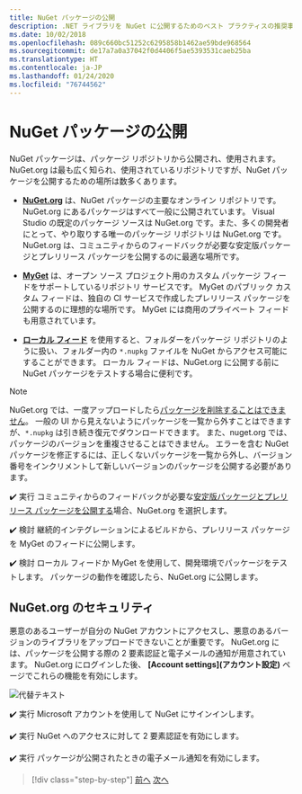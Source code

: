 ```yaml
---
title: NuGet パッケージの公開
description: .NET ライブラリを NuGet に公開するためのベスト プラクティスの推奨事項。
ms.date: 10/02/2018
ms.openlocfilehash: 089c660bc51252c6295858b1462ae59bde968564
ms.sourcegitcommit: de17a7a0a37042f0d4406f5ae5393531caeb25ba
ms.translationtype: HT
ms.contentlocale: ja-JP
ms.lasthandoff: 01/24/2020
ms.locfileid: "76744562"
---
```

# <a name="publishing-a-nuget-package"></a>NuGet パッケージの公開

NuGet パッケージは、パッケージ リポジトリから公開され、使用されます。 NuGet.org は最も広く知られ、使用されているリポジトリですが、NuGet パッケージを公開するための場所は数多くあります。

* **[NuGet.org](https://www.nuget.org/)** は、NuGet パッケージの主要なオンライン リポジトリです。 NuGet.org にあるパッケージはすべて一般に公開されています。 Visual Studio の既定のパッケージ ソースは NuGet.org です。また、多くの開発者にとって、やり取りする唯一のパッケージ リポジトリは NuGet.org です。 NuGet.org は、コミュニティからのフィードバックが必要な安定版パッケージとプレリリース パッケージを公開するのに最適な場所です。

* **[MyGet](https://myget.org/)** は、オープン ソース プロジェクト用のカスタム パッケージ フィードをサポートしているリポジトリ サービスです。 MyGet のパブリック カスタム フィードは、独自の CI サービスで作成したプレリリース パッケージを公開するのに理想的な場所です。 MyGet には商用のプライベート フィードも用意されています。

* **[ローカル フィード](/nuget/hosting-packages/local-feeds)** を使用すると、フォルダーをパッケージ リポジトリのように扱い、フォルダー内の `*.nupkg` ファイルを NuGet からアクセス可能にすることができます。 ローカル フィードは、NuGet.org に公開する前に NuGet パッケージをテストする場合に便利です。

> [!NOTE]
> NuGet.org では、一度アップロードしたら[パッケージを削除することはできません](/nuget/policies/deleting-packages)。 一般の UI から見えないようにパッケージを一覧から外すことはできますが、`*.nupkg` は引き続き復元でダウンロードできます。 また、nuget.org では、パッケージのバージョンを重複させることはできません。 エラーを含む NuGet パッケージを修正するには、正しくないパッケージを一覧から外し、バージョン番号をインクリメントして新しいバージョンのパッケージを公開する必要があります。

✔️ 実行 コミュニティからのフィードバックが必要な[安定版パッケージとプレリリース パッケージを公開する](/nuget/create-packages/publish-a-package)場合、NuGet.org を選択します。

✔️ 検討 継続的インテグレーションによるビルドから、プレリリース パッケージを MyGet のフィードに公開します。

✔️ 検討 ローカル フィードか MyGet を使用して、開発環境でパッケージをテストします。 パッケージの動作を確認したら、NuGet.org に公開します。

## <a name="nugetorg-security"></a>NuGet.org のセキュリティ

悪意のあるユーザーが自分の NuGet アカウントにアクセスし、悪意のあるバージョンのライブラリをアップロードできないことが重要です。 NuGet.org には、パッケージを公開する際の 2 要素認証と電子メールの通知が用意されています。 NuGet.org にログインした後、 **[Account settings]\(アカウント設定\)** ページでこれらの機能を有効にします。

![代替テキスト](./media/publish-nuget-package/nuget-2fa.png "NuGet アカウントのセキュリティ")

✔️ 実行 Microsoft アカウントを使用して NuGet にサインインします。

✔️ 実行 NuGet へのアクセスに対して 2 要素認証を有効にします。

✔️ 実行 パッケージが公開されたときの電子メール通知を有効にします。

>[!div class="step-by-step"]
>[前へ](sourcelink.md)
>[次へ](versioning.md)
